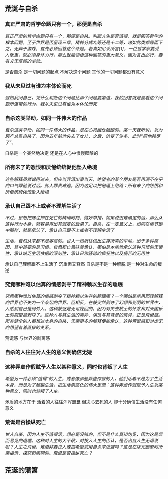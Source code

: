 ## 荒诞与自杀

### 真正严肃的哲学命题只有一个，那便是自杀

*真正严肃的哲学命题只有一个，那便是自杀。判断人生是否值得，就是回答哲学的根本问题。至于世界是否呈现三维，精神分成九等还是十二等，诸如此类都等而下之，无异于游戏，首先必须回答这个命题。若真如尼采所言[1]，一位哲学家要受人敬重，就必须身体力行，那么就能领悟这种回答的重大意义，因为言出必行，要有义无反顾的举动。*

是否自杀 是一切问题的起点 不解决这个问题 其他的一切问题都没有意义

### 我从未见过有谁为本体论而死

*假如我问自己，凭什么判断这个问题比那个问题要紧迫，我的回答就是要看这个问题所连带的行为。我从未见过有谁为本体论而死*

### 自杀这类举动，如同一件伟大的作品

*自杀这类举动，如同一件伟大的作品，是在心灵幽处酝酿的。某一天我听说，以为房产总监自杀了，因为五年前他失去了女儿，之后，他变了许多，此时“把他耗尽了”。*

自杀是一个突然地决定 还是在人心中慢慢酝酿的 

### 所有未了的怨恨和厌倦统统促他坠入绝境

*这些解释虽然说得过去，但应当弄清出事当天，绝望者的某个朋友是否用满不在乎的口气跟他说过话。此人罪责难逃。因为这足以把他逼上绝路：所有未了的怨恨和厌倦统统促他坠入绝境*

### 承认自己跟不上或者不理解生活了

*不过，思想把赌注押在死亡的精确时刻、微妙举措，如果说很难确定的话，那么从这种行为本身，就容易得出其假定的后果了。自杀，在一定意义上，如同在情节剧中那样，就是承认了，承认自己跟不上或者不理解生活了*

*生活，自然从来都不是容易的。世人一如既往做出生存所需的举动，出于多种原因，其中首要的是习惯。自愿死亡意味着承认，哪怕是本能地承认这种习惯的无谓性，承认缺乏生活依据的深刻性，承认日常骚动的疯狂性以及痛苦的无用性*

承认自己理解跟不上生活了 沉重但又释然 自杀是不是一种解脱 是一种对生命的叛逆

### 究竟哪种难以估算的情感剥夺了精神赖以生存的睡眠

*究竟哪种难以估算的情感剥夺了精神赖以生存的睡眠呢？一个哪怕是能用邪理解释的世界也不失为一个亲切的世界。但相反，在被突然剥夺了幻想和光明的世界中，人感到自己是局外人。这种放逐是无可挽回的，因为对失去故土的怀念和对天国乐土的期望被剥夺了。这种人与其生活的离异、演员与其背景的离异，正是荒诞感。所有健全的人都想过本身的自杀，无需更多的解释便能承认，这种荒诞感和对虚无的想望有着直接的关系。*

荒诞感 与世界的剥离感 

### 自杀的人往往对人生的意义倒确信无疑

### 这种弄虚作假赋予人生以某种意义，同时也背叛了人生

*希望另一种必须“值得”的人生，或者像那些弄虚作假的人，他们活着不是为了生活本身，而是为了超越生活，把生活崇高化的伟大思想：这种弄虚作假赋予人生以某种意义，同时也背叛了人生。*

矛盾的地方在于 活着的人往往浑浑噩噩 但决心去死的人 却十分确信生活没有任何意义

### 荒诞是否操纵死亡

*世人自杀，因为人生不值得活，想必是没错的，但不是什么真知灼见，因为这是显而易见的道理。这种对人生的大不敬，对投入人生的否认，是否出自人生无谓说呢？人生之荒诞，难道非要世人或抱希望或用自杀来逃避吗？这是在拨冗删繁时所需揭示、探究和阐明的。荒诞是否操纵死亡？*

## 荒诞的藩篱


